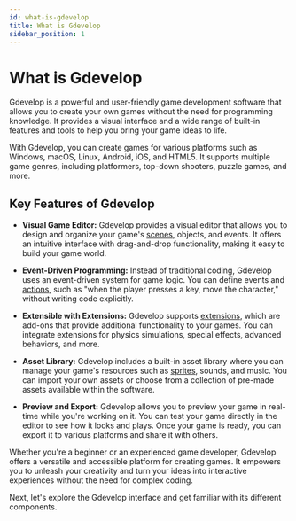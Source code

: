 ```yaml
---
id: what-is-gdevelop
title: What is Gdevelop
sidebar_position: 1
---
```


# What is Gdevelop

Gdevelop is a powerful and user-friendly game development software that allows you to create your own games without the need for programming knowledge. It provides a visual interface and a wide range of built-in features and tools to help you bring your game ideas to life.

With Gdevelop, you can create games for various platforms such as Windows, macOS, Linux, Android, iOS, and HTML5. It supports multiple game genres, including platformers, top-down shooters, puzzle games, and more.

## Key Features of Gdevelop

- **Visual Game Editor:** Gdevelop provides a visual editor that allows you to design and organize your game's [scenes](./scenes.md), objects, and events. It offers an intuitive interface with drag-and-drop functionality, making it easy to build your game world.

- **Event-Driven Programming:** Instead of traditional coding, Gdevelop uses an event-driven system for game logic. You can define events and [actions](./actions.md), such as "when the player presses a key, move the character," without writing code explicitly.

- **Extensible with Extensions:** Gdevelop supports [extensions](./extensions.md), which are add-ons that provide additional functionality to your games. You can integrate extensions for physics simulations, special effects, advanced behaviors, and more.

- **Asset Library:** Gdevelop includes a built-in asset library where you can manage your game's resources such as [sprites](./sprites.md), sounds, and music. You can import your own assets or choose from a collection of pre-made assets available within the software.

- **Preview and Export:** Gdevelop allows you to preview your game in real-time while you're working on it. You can test your game directly in the editor to see how it looks and plays. Once your game is ready, you can export it to various platforms and share it with others.

Whether you're a beginner or an experienced game developer, Gdevelop offers a versatile and accessible platform for creating games. It empowers you to unleash your creativity and turn your ideas into interactive experiences without the need for complex coding.

Next, let's explore the Gdevelop interface and get familiar with its different components.
